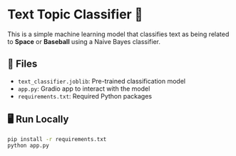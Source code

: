 # Text Topic Classifier 🚀

This is a simple machine learning model that classifies text as being related to **Space** or **Baseball** using a Naive Bayes classifier.

## 🔧 Files

- `text_classifier.joblib`: Pre-trained classification model
- `app.py`: Gradio app to interact with the model
- `requirements.txt`: Required Python packages

## 🖥️ Run Locally

```bash
pip install -r requirements.txt
python app.py

